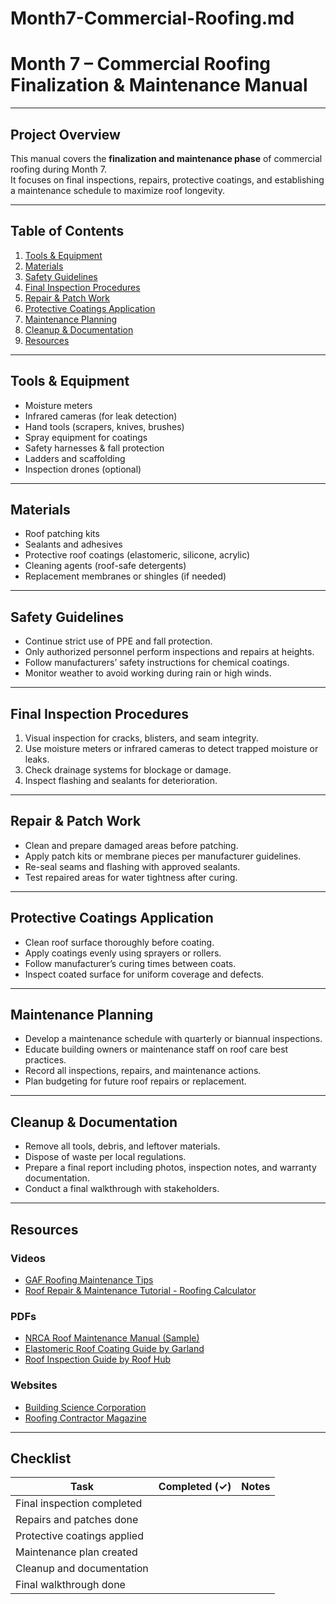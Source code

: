 # Month7-Commercial-Roofing.md

# Month 7 – Commercial Roofing Finalization & Maintenance Manual

---

## Project Overview

This manual covers the **finalization and maintenance phase** of commercial roofing during Month 7.  
It focuses on final inspections, repairs, protective coatings, and establishing a maintenance schedule to maximize roof longevity.

---

## Table of Contents

1. [Tools & Equipment](#tools--equipment)  
2. [Materials](#materials)  
3. [Safety Guidelines](#safety-guidelines)  
4. [Final Inspection Procedures](#final-inspection-procedures)  
5. [Repair & Patch Work](#repair--patch-work)  
6. [Protective Coatings Application](#protective-coatings-application)  
7. [Maintenance Planning](#maintenance-planning)  
8. [Cleanup & Documentation](#cleanup--documentation)  
9. [Resources](#resources)  

---

## Tools & Equipment

- Moisture meters  
- Infrared cameras (for leak detection)  
- Hand tools (scrapers, knives, brushes)  
- Spray equipment for coatings  
- Safety harnesses & fall protection  
- Ladders and scaffolding  
- Inspection drones (optional)  

---

## Materials

- Roof patching kits  
- Sealants and adhesives  
- Protective roof coatings (elastomeric, silicone, acrylic)  
- Cleaning agents (roof-safe detergents)  
- Replacement membranes or shingles (if needed)  

---

## Safety Guidelines

- Continue strict use of PPE and fall protection.  
- Only authorized personnel perform inspections and repairs at heights.  
- Follow manufacturers’ safety instructions for chemical coatings.  
- Monitor weather to avoid working during rain or high winds.  

---

## Final Inspection Procedures

1. Visual inspection for cracks, blisters, and seam integrity.  
2. Use moisture meters or infrared cameras to detect trapped moisture or leaks.  
3. Check drainage systems for blockage or damage.  
4. Inspect flashing and sealants for deterioration.  

---

## Repair & Patch Work

- Clean and prepare damaged areas before patching.  
- Apply patch kits or membrane pieces per manufacturer guidelines.  
- Re-seal seams and flashing with approved sealants.  
- Test repaired areas for water tightness after curing.  

---

## Protective Coatings Application

- Clean roof surface thoroughly before coating.  
- Apply coatings evenly using sprayers or rollers.  
- Follow manufacturer’s curing times between coats.  
- Inspect coated surface for uniform coverage and defects.  

---

## Maintenance Planning

- Develop a maintenance schedule with quarterly or biannual inspections.  
- Educate building owners or maintenance staff on roof care best practices.  
- Record all inspections, repairs, and maintenance actions.  
- Plan budgeting for future roof repairs or replacement.  

---

## Cleanup & Documentation

- Remove all tools, debris, and leftover materials.  
- Dispose of waste per local regulations.  
- Prepare a final report including photos, inspection notes, and warranty documentation.  
- Conduct a final walkthrough with stakeholders.  

---

## Resources

### Videos  
- [GAF Roofing Maintenance Tips](https://www.youtube.com/watch?v=RZ2MXHK7EE4)  
- [Roof Repair & Maintenance Tutorial - Roofing Calculator](https://www.youtube.com/watch?v=lYKOmP9kn_E)  

### PDFs  
- [NRCA Roof Maintenance Manual (Sample)](https://www.nrca.net/technical)  
- [Elastomeric Roof Coating Guide by Garland](https://www.garlandco.com/docs/default-source/resource-library/product-guides/elastomeric-roof-coatings.pdf)  
- [Roof Inspection Guide by Roof Hub](https://www.roofhub.com/roof-inspection-guide.pdf)  

### Websites  
- [Building Science Corporation](https://buildingscience.com/)  
- [Roofing Contractor Magazine](https://www.roofingcontractor.com/)  

---

## Checklist

| Task                        | Completed (✓) | Notes                      |
|----------------------------|---------------|----------------------------|
| Final inspection completed  |               |                            |
| Repairs and patches done    |               |                            |
| Protective coatings applied |               |                            |
| Maintenance plan created    |               |                            |
| Cleanup and documentation   |               |                            |
| Final walkthrough done      |               |                            |
